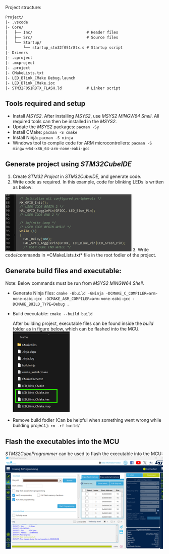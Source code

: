 
Project structure:
```text
Project/
|- .vscode
|- Core/
│   ├── Inc/                        # Header files
│   ├── Src/                        # Source files
│   └── Startup/
│       └── startup_stm32f051r8tx.s # Startup script
|- Drivers
|- .cproject
|- .mxproject
|- .project
|- CMakeLists.txt
|- LED_Blink_CMake Debug.launch
|- LED_Blink_CMake.ioc
|- STM32F051R8TX_FLASH.ld           # Linker script
```

## Tools required and setup
- Install *MSYS2*. After installing *MSYS2*, use *MSYS2 MINGW64 Shell*. All required tools can then be installed in the *MSYS2*.
- Update the *MSYS2* packages: `pacman -Sy`
- Install CMake: `pacman -S cmake`
- Install Ninja: `pacman -S ninja`
- Windows tool to compile code for ARM microcontrollers: `pacman -S mingw-w64-x86_64-arm-none-eabi-gcc`

## Generate project using *STM32CubeIDE*
1. Create *STM32 Project* in *STM32CubeIDE*, and generate code.
2. Write code as required. In this example, code for blinking LEDs is written as below:  
<img src="./evids/LED_Blink_Code.png" alt="LED_Blink_Code" style="width: 400px;"/>
3. Write code/commands in *CMakeLists.txt* file in the root fodler of the project.

## Generate build files and executable:
Note: Below commands must be run from *MSYS2 MINGW64 Shell*.
- Generate Ninja files: `cmake -Bbuild -GNinja -DCMAKE_C_COMPILER=arm-none-eabi-gcc -DCMAKE_ASM_COMPILER=arm-none-eabi-gcc -DCMAKE_BUILD_TYPE=Debug .`
- Build executable: `cmake --build build`

  After building project, executable files can be found inside the *build* folder as in figure below, which can be flashed into the MCU.  
  <img src="./evids/executables.png" alt="executables" style="width: 180px;"/>

- Remove build fodler (Can be helpful when something went wrong while building project.): `rm -rf build/`

## Flash the executables into the MCU
*STM32CubeProgrammer* can be used to flash the executable into the MCU:  
<img src="./evids/stm32cubeprogrammer.png" alt="stm32cubeprogrammer" style="width: 500px;"/>
